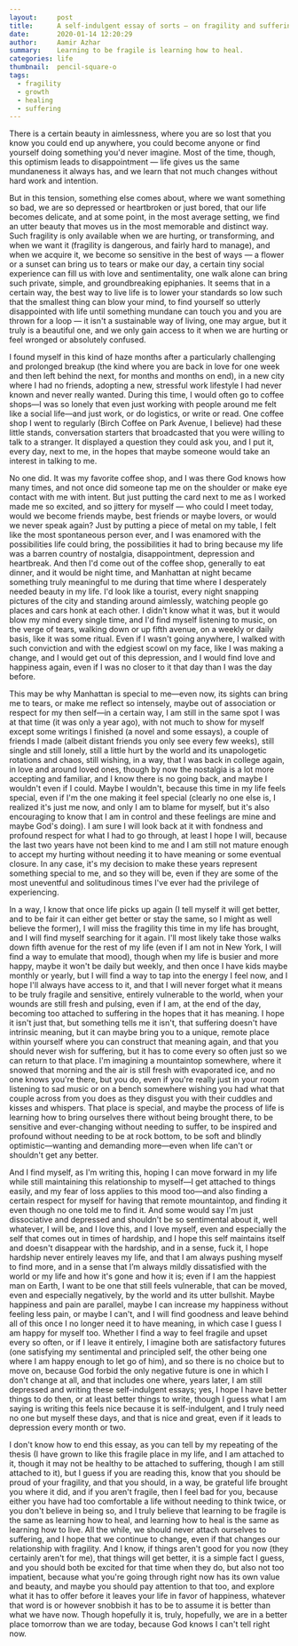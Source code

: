 ```yaml
---
layout:     post
title:      A self-indulgent essay of sorts — on fragility and suffering
date:       2020-01-14 12:20:29
author:     Aamir Azhar
summary:    Learning to be fragile is learning how to heal.
categories: life
thumbnail:  pencil-square-o
tags:
  - fragility
  - growth
  - healing
  - suffering
---
```

There is a certain beauty in aimlessness, where you are so lost that you know you could end up anywhere, you could become anyone or find yourself doing something you'd never imagine. Most of the time, though, this optimism leads to disappointment — life gives us the same mundaneness it always has, and we learn that not much changes without hard work and intention.

But in this tension, something else comes about, where we want something so bad, we are so depressed or heartbroken or just bored, that our life becomes delicate, and at some point, in the most average setting, we find an utter beauty that moves us in the most memorable and distinct way. Such fragility is only available when we are hurting, or transforming, and when we want it (fragility is dangerous, and fairly hard to manage), and when we acquire it, we become so sensitive in the best of ways — a flower or a sunset can bring us to tears or make our day, a certain tiny social experience can fill us with love and sentimentality, one walk alone can bring such private, simple, and groundbreaking epiphanies. It seems that in a certain way, the best way to live life is to lower your standards so low such that the smallest thing can blow your mind, to find yourself so utterly disappointed with life until something mundane can touch you and you are thrown for a loop — it isn't a sustainable way of living, one may argue, but it truly is a beautiful one, and we only gain access to it when we are hurting or feel wronged or absolutely confused.

I found myself in this kind of haze months after a particularly challenging and prolonged breakup (the kind where you are back in love for one week and then left behind the next, for months and months on end), in a new city where I had no friends, adopting a new, stressful work lifestyle I had never known and never really wanted. During this time, I would often go to coffee shops—I was so lonely that even just working with people around me felt like a social life—and just work, or do logistics, or write or read. One coffee shop I went to regularly (Birch Coffee on Park Avenue, I believe) had these little stands, conversation starters that broadcasted that you were willing to talk to a stranger. It displayed a question they could ask you, and I put it, every day, next to me, in the hopes that maybe someone would take an interest in talking to me.

No one did. It was my favorite coffee shop, and I was there God knows how many times, and not once did someone tap me on the shoulder or make eye contact with me with intent. But just putting the card next to me as I worked made me so excited, and so jittery for myself — who could I meet today, would we become friends maybe, best friends or maybe lovers, or would we never speak again? Just by putting a piece of metal on my table, I felt like the most spontaneous person ever, and I was enamored with the possibilities life could bring, the possibilities it had to bring because my life was a barren country of nostalgia, disappointment, depression and heartbreak. And then I'd come out of the coffee shop, generally to eat dinner, and it would be night time, and Manhattan at night became something truly meaningful to me during that time where I desperately needed beauty in my life. I'd look like a tourist, every night snapping pictures of the city and standing around aimlessly, watching people go places and cars honk at each other. I didn't know what it was, but it would blow my mind every single time, and I'd find myself listening to music, on the verge of tears, walking down or up fifth avenue, on a weekly or daily basis, like it was some ritual. Even if I wasn't going anywhere, I walked with such conviction and with the edgiest scowl on my face, like I was making a change, and I would get out of this depression, and I would find love and happiness again, even if I was no closer to it that day than I was the day before.

This may be why Manhattan is special to me—even now, its sights can bring me to tears, or make me reflect so intensely, maybe out of association or respect for my then self—in a certain way, I am still in the same spot I was at that time (it was only a year ago), with not much to show for myself except some writings I finished (a novel and some essays), a couple of friends I made (albeit distant friends you only see every few weeks), still single and still lonely, still a little hurt by the world and its unapologetic rotations and chaos, still wishing, in a way, that I was back in college again, in love and around loved ones, though by now the nostalgia is a lot more accepting and familiar, and I know there is no going back, and maybe I wouldn't even if I could. Maybe I wouldn't, because this time in my life feels special, even if I'm the one making it feel special (clearly no one else is, I realized it's just me now, and only I am to blame for myself, but it's also encouraging to know that I am in control and these feelings are mine and maybe God's doing). I am sure I will look back at it with fondness and profound respect for what I had to go through, at least I hope I will, because the last two years have not been kind to me and I am still not mature enough to accept my hurting without needing it to have meaning or some eventual closure. In any case, it's my decision to make these years represent something special to me, and so they will be, even if they are some of the most uneventful and solitudinous times I've ever had the privilege of experiencing.

In a way, I know that once life picks up again (I tell myself it will get better, and to be fair it can either get better or stay the same, so I might as well believe the former), I will miss the fragility this time in my life has brought, and I will find myself searching for it again. I'll most likely take those walks down fifth avenue for the rest of my life (even if I am not in New York, I will find a way to emulate that mood), though when my life is busier and more happy, maybe it won't be daily but weekly, and then once I have kids maybe monthly or yearly, but I will find a way to tap into the energy I feel now, and I hope I'll always have access to it, and that I will never forget what it means to be truly fragile and sensitive, entirely vulnerable to the world, when your wounds are still fresh and pulsing, even if I am, at the end of the day, becoming too attached to suffering in the hopes that it has meaning. I hope it isn't just that, but something tells me it isn't, that suffering doesn't have intrinsic meaning, but it can maybe bring you to a unique, remote place within yourself where you can construct that meaning again, and that you should never wish for suffering, but it has to come every so often just so we can return to that place. I'm imagining a mountaintop somewhere, where it snowed that morning and the air is still fresh with evaporated ice, and no one knows you're there, but you do, even if you're really just in your room listening to sad music or on a bench somewhere wishing you had what that couple across from you does as they disgust you with their cuddles and kisses and whispers. That place is special, and maybe the process of life is learning how to bring ourselves there without being brought there, to be sensitive and ever-changing without needing to suffer, to be inspired and profound without needing to be at rock bottom, to be soft and blindly optimistic—wanting and demanding more—even when life can't or shouldn't get any better.

And I find myself, as I'm writing this, hoping I can move forward in my life while still maintaining this relationship to myself—I get attached to things easily, and my fear of loss applies to this mood too—and also finding a certain respect for myself for having that remote mountaintop, and finding it even though no one told me to find it. And some would say I'm just dissociative and depressed and shouldn't be so sentimental about it, well whatever, I will be, and I love this, and I love myself, even and especially the self that comes out in times of hardship, and I hope this self maintains itself and doesn't disappear with the hardship, and in a sense, fuck it, I hope hardship never entirely leaves my life, and that I am always pushing myself to find more, and in a sense that I’m always mildly dissatisfied with the world or my life and how it's gone and how it is; even if I am the happiest man on Earth, I want to be one that still feels vulnerable, that can be moved, even and especially negatively, by the world and its utter bullshit. Maybe happiness and pain are parallel, maybe I can increase my happiness without feeling less pain, or maybe I can't, and I will find goodness and leave behind all of this once I no longer need it to have meaning, in which case I guess I am happy for myself too. Whether I find a way to feel fragile and upset every so often, or if I leave it entirely, I imagine both are satisfactory futures (one satisfying my sentimental and principled self, the other being one where I am happy enough to let go of him), and so there is no choice but to move on, because God forbid the only negative future is one in which I don't change at all, and that includes one where, years later, I am still depressed and writing these self-indulgent essays; yes, I hope I have better things to do then, or at least better things to write, though I guess what I am saying is writing this feels nice because it is self-indulgent, and I truly need no one but myself these days, and that is nice and great, even if it leads to depression every month or two.

I don't know how to end this essay, as you can tell by my repeating of the thesis (I have grown to like this fragile place in my life, and I am attached to it, though it may not be healthy to be attached to suffering, though I am still attached to it), but I guess if you are reading this, know that you should be proud of your fragility, and that you should, in a way, be grateful life brought you where it did, and if you aren't fragile, then I feel bad for you, because either you have had too comfortable a life without needing to think twice, or you don't believe in being so, and I truly believe that learning to be fragile is the same as learning how to heal, and learning how to heal is the same as learning how to live. All the while, we should never attach ourselves to suffering, and I hope that we continue to change, even if that changes our relationship with fragility. And I know, if things aren't good for you now (they certainly aren't for me), that things will get better, it is a simple fact I guess, and you should both be excited for that time when they do, but also not too impatient, because what you're going through right now has its own value and beauty, and maybe you should pay attention to that too, and explore what it has to offer before it leaves your life in favor of happiness, whatever that word is or however snobbish it has to be to assume it is better than what we have now. Though hopefully it is, truly, hopefully, we are in a better place tomorrow than we are today, because God knows I can't tell right now.
